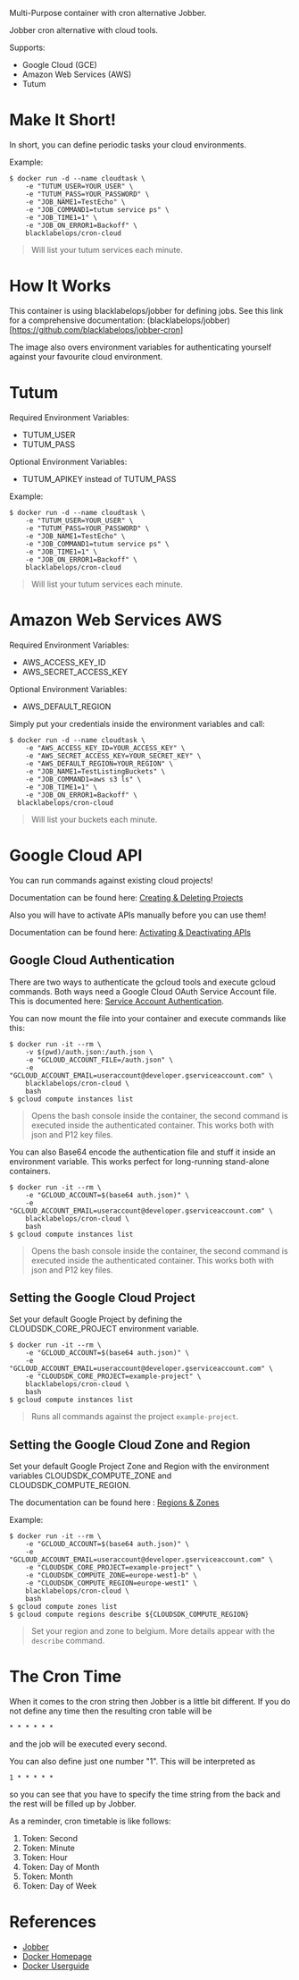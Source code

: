Multi-Purpose container with cron alternative Jobber.

Jobber cron alternative with cloud tools.

Supports:

* Google Cloud (GCE)
* Amazon Web Services (AWS)
* Tutum

# Make It Short!

In short, you can define periodic tasks your cloud environments.

Example:

~~~~
$ docker run -d --name cloudtask \
    -e "TUTUM_USER=YOUR_USER" \
    -e "TUTUM_PASS=YOUR_PASSWORD" \
    -e "JOB_NAME1=TestEcho" \
    -e "JOB_COMMAND1=tutum service ps" \
    -e "JOB_TIME1=1" \
    -e "JOB_ON_ERROR1=Backoff" \
    blacklabelops/cron-cloud
~~~~

> Will list your tutum services each minute.

# How It Works

This container is using blacklabelops/jobber for defining jobs. See this link for a comprehensive documentation: (blacklabelops/jobber)[https://github.com/blacklabelops/jobber-cron]

The image also overs environment variables for authenticating yourself against your favourite cloud environment.

# Tutum

Required Environment Variables:

* TUTUM_USER
* TUTUM_PASS

Optional Environment Variables:

* TUTUM_APIKEY instead of TUTUM_PASS

Example:

~~~~
$ docker run -d --name cloudtask \
    -e "TUTUM_USER=YOUR_USER" \
    -e "TUTUM_PASS=YOUR_PASSWORD" \
    -e "JOB_NAME1=TestEcho" \
    -e "JOB_COMMAND1=tutum service ps" \
    -e "JOB_TIME1=1" \
    -e "JOB_ON_ERROR1=Backoff" \
    blacklabelops/cron-cloud
~~~~

> Will list your tutum services each minute.

# Amazon Web Services AWS

Required Environment Variables:

* AWS_ACCESS_KEY_ID
* AWS_SECRET_ACCESS_KEY

Optional Environment Variables:

* AWS_DEFAULT_REGION

Simply put your credentials inside the environment variables and call:

~~~~
$ docker run -d --name cloudtask \
    -e "AWS_ACCESS_KEY_ID=YOUR_ACCESS_KEY" \
    -e "AWS_SECRET_ACCESS_KEY=YOUR_SECRET_KEY" \
    -e "AWS_DEFAULT_REGION=YOUR_REGION" \
    -e "JOB_NAME1=TestListingBuckets" \
    -e "JOB_COMMAND1=aws s3 ls" \
    -e "JOB_TIME1=1" \
    -e "JOB_ON_ERROR1=Backoff" \
  blacklabelops/cron-cloud
~~~~

> Will list your buckets each minute.

# Google Cloud API

You can run commands against existing cloud projects!

Documentation can be found here: [Creating & Deleting Projects](https://developers.google.com/console/help/new/#creatingdeletingprojects)

Also you will have to activate APIs manually before you can use them!

Documentation can be found here: [Activating & Deactivating APIs](https://developers.google.com/console/help/new/#activating-and-deactivating-apis)

## Google Cloud Authentication

There are two ways to authenticate the gcloud tools and execute gcloud commands. Both ways need
a Google Cloud OAuth Service Account file. This is documented here: [Service Account Authentication](https://cloud.google.com/storage/docs/authentication?hl=en#service_accounts).

You can now mount the file into your container and execute commands like this:

~~~~
$ docker run -it --rm \
    -v $(pwd)/auth.json:/auth.json \
    -e "GCLOUD_ACCOUNT_FILE=/auth.json" \
    -e "GCLOUD_ACCOUNT_EMAIL=useraccount@developer.gserviceaccount.com" \
    blacklabelops/cron-cloud \
    bash
$ gcloud compute instances list
~~~~

> Opens the bash console inside the container, the second command is executed inside the authenticated container. This works both with json and P12 key files.

You can also Base64 encode the authentication file and stuff it inside an environment variable. This works perfect for long-running stand-alone containers.

~~~~
$ docker run -it --rm \
    -e "GCLOUD_ACCOUNT=$(base64 auth.json)" \
    -e "GCLOUD_ACCOUNT_EMAIL=useraccount@developer.gserviceaccount.com" \
    blacklabelops/cron-cloud \
    bash
$ gcloud compute instances list
~~~~

> Opens the bash console inside the container, the second command is executed inside the authenticated container. This works both with json and P12 key files.

## Setting the Google Cloud Project

Set your default Google Project by defining the CLOUDSDK_CORE_PROJECT environment variable.

~~~~
$ docker run -it --rm \
    -e "GCLOUD_ACCOUNT=$(base64 auth.json)" \
    -e "GCLOUD_ACCOUNT_EMAIL=useraccount@developer.gserviceaccount.com" \
    -e "CLOUDSDK_CORE_PROJECT=example-project" \
    blacklabelops/cron-cloud \
    bash
$ gcloud compute instances list
~~~~

> Runs all commands against the project `example-project`.

## Setting the Google Cloud Zone and Region

Set your default Google Project Zone and Region with the environment variables CLOUDSDK_COMPUTE_ZONE and
CLOUDSDK_COMPUTE_REGION.

The documentation can be found here : [Regions & Zones](https://cloud.google.com/compute/docs/zones?hl=en)

Example:

~~~~
$ docker run -it --rm \
    -e "GCLOUD_ACCOUNT=$(base64 auth.json)" \
    -e "GCLOUD_ACCOUNT_EMAIL=useraccount@developer.gserviceaccount.com" \
    -e "CLOUDSDK_CORE_PROJECT=example-project" \
    -e "CLOUDSDK_COMPUTE_ZONE=europe-west1-b" \
    -e "CLOUDSDK_COMPUTE_REGION=europe-west1" \
    blacklabelops/cron-cloud \
    bash
$ gcloud compute zones list
$ gcloud compute regions describe ${CLOUDSDK_COMPUTE_REGION}
~~~~

> Set your region and zone to belgium. More details appear with the `describe` command.

# The Cron Time

When it comes to the cron string then Jobber is a little bit different. If you do not
define any time then the resulting cron table will be

~~~~
* * * * * *
~~~~

and the job will be executed every second.

You can also define just one number "1". This will be interpreted as

~~~~
1 * * * * *
~~~~

so you can see that you have to specify the time string from the back and the rest will be filled up by Jobber.

As a reminder, cron timetable is like follows:

1. Token: Second
1. Token: Minute
1. Token: Hour
1. Token: Day of Month
1. Token: Month
1. Token: Day of Week

# References

* [Jobber](https://github.com/dshearer/jobber)
* [Docker Homepage](https://www.docker.com/)
* [Docker Userguide](https://docs.docker.com/userguide/)

